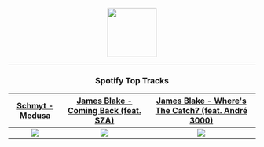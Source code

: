 <p align="center">
  <a href="https://www.tobiasmichael.de">
    <img src="https://tm-website-static.s3.eu-central-1.amazonaws.com/logo.png" width="100" height="100"/>
  </a>
</p>

---

<h3 align="center">Spotify Top Tracks</h3>

[Schmyt - Medusa](https://open.spotify.com/track/5waLb4kaWvDtbUVq2IJjMy)|[James Blake - Coming Back (feat. SZA)](https://open.spotify.com/track/2pSsHnjAgEPjHmet7ChlHQ)|[James Blake - Where's The Catch? (feat. André 3000)](https://open.spotify.com/track/3zuPiPjLdL9aDnyUZcgONy)
:---:|:----:|:----:
<img src="https://i.scdn.co/image/ab67616d00001e02c118854626e22e4b56141b82"/>|<img src="https://i.scdn.co/image/ab67616d00001e0238d030048ec770b15633dbc1"/>|<img src="https://i.scdn.co/image/ab67616d00001e02534dc6aebb7cf3c04e410cc6"/>